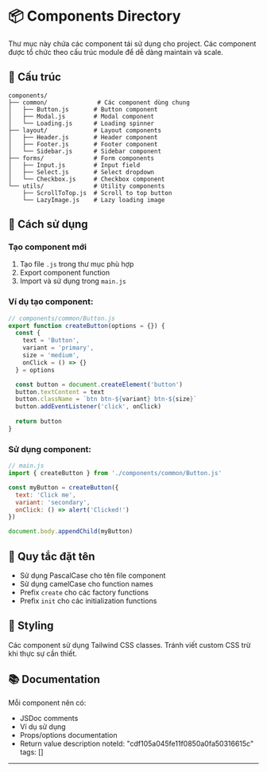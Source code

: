 # 📦 Components Directory

Thư mục này chứa các component tái sử dụng cho project. Các component được tổ chức theo cấu trúc module để dễ dàng maintain và scale.

## 📁 Cấu trúc

```
components/
├── common/              # Các component dùng chung
│   ├── Button.js       # Button component
│   ├── Modal.js        # Modal component
│   └── Loading.js      # Loading spinner
├── layout/             # Layout components
│   ├── Header.js       # Header component
│   ├── Footer.js       # Footer component
│   └── Sidebar.js      # Sidebar component
├── forms/              # Form components
│   ├── Input.js        # Input field
│   ├── Select.js       # Select dropdown
│   └── Checkbox.js     # Checkbox component
└── utils/              # Utility components
    ├── ScrollToTop.js  # Scroll to top button
    └── LazyImage.js    # Lazy loading image
```

## 🔧 Cách sử dụng

### Tạo component mới

1. Tạo file `.js` trong thư mục phù hợp
2. Export component function
3. Import và sử dụng trong `main.js`

### Ví dụ tạo component:

```javascript
// components/common/Button.js
export function createButton(options = {}) {
  const {
    text = 'Button',
    variant = 'primary',
    size = 'medium',
    onClick = () => {}
  } = options

  const button = document.createElement('button')
  button.textContent = text
  button.className = `btn btn-${variant} btn-${size}`
  button.addEventListener('click', onClick)
  
  return button
}
```

### Sử dụng component:

```javascript
// main.js
import { createButton } from './components/common/Button.js'

const myButton = createButton({
  text: 'Click me',
  variant: 'secondary',
  onClick: () => alert('Clicked!')
})

document.body.appendChild(myButton)
```

## 📝 Quy tắc đặt tên

- Sử dụng PascalCase cho tên file component
- Sử dụng camelCase cho function names
- Prefix `create` cho các factory functions
- Prefix `init` cho các initialization functions

## 🎨 Styling

Các component sử dụng Tailwind CSS classes. Tránh viết custom CSS trừ khi thực sự cần thiết.

## 📚 Documentation

Mỗi component nên có:
- JSDoc comments
- Ví dụ sử dụng
- Props/options documentation
- Return value description 
noteId: "cdf105a045fe11f0850a0fa50316615c"
tags: []

---

 